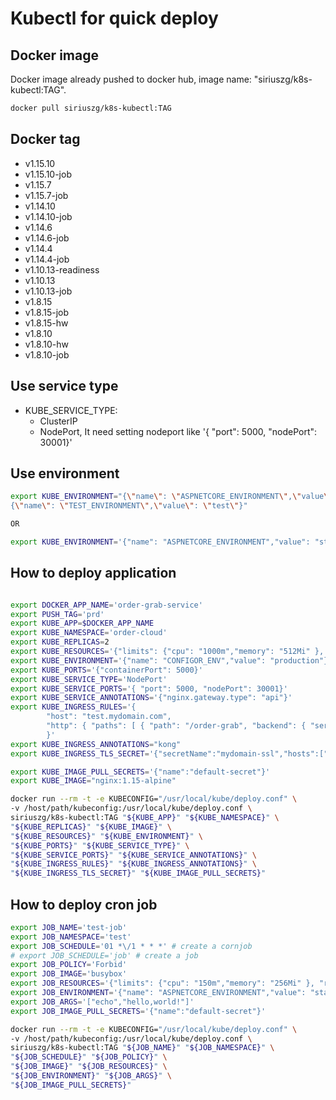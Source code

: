 # Kubectl for quick deploy

## Docker image

Docker image already pushed to docker hub, image name: "siriuszg/k8s-kubectl:TAG".

```bash
docker pull siriuszg/k8s-kubectl:TAG
```

## Docker tag

* v1.15.10
* v1.15.10-job
* v1.15.7
* v1.15.7-job
* v1.14.10
* v1.14.10-job
* v1.14.6
* v1.14.6-job
* v1.14.4
* v1.14.4-job
* v1.10.13-readiness
* v1.10.13
* v1.10.13-job
* v1.8.15
* v1.8.15-job
* v1.8.15-hw
* v1.8.10
* v1.8.10-hw
* v1.8.10-job

## Use service type

* KUBE_SERVICE_TYPE:
  * ClusterIP
  * NodePort, It need setting nodeport like '{ "port": 5000, "nodePort": 30001}'

## Use environment

```bash
export KUBE_ENVIRONMENT="{\"name\": \"ASPNETCORE_ENVIRONMENT\",\"value\": \"staging\"}, \
{\"name\": \"TEST_ENVIRONMENT\",\"value\": \"test\"}"

OR

export KUBE_ENVIRONMENT='{"name": "ASPNETCORE_ENVIRONMENT","value": "staging"},{"name": "TEST_ENVIRONMENT","value": "test"}'

```

## How to deploy application

```bash

export DOCKER_APP_NAME='order-grab-service'
export PUSH_TAG='prd'
export KUBE_APP=$DOCKER_APP_NAME
export KUBE_NAMESPACE='order-cloud'
export KUBE_REPLICAS=2
export KUBE_RESOURCES='{"limits": {"cpu": "1000m","memory": "512Mi" }, "requests": {"cpu": "50m","memory": "64Mi" }}'
export KUBE_ENVIRONMENT='{"name": "CONFIGOR_ENV","value": "production"}'
export KUBE_PORTS='{"containerPort": 5000}'
export KUBE_SERVICE_TYPE='NodePort'
export KUBE_SERVICE_PORTS='{ "port": 5000, "nodePort": 30001}'
export KUBE_SERVICE_ANNOTATIONS='{"nginx.gateway.type": "api"}'
export KUBE_INGRESS_RULES='{                                                                                                        \
        "host": "test.mydomain.com",                                                                                                           \
        "http": { "paths": [ { "path": "/order-grab", "backend": { "serviceName": "${KUBE_APP}", "servicePort": 30001 } } ] }       \
        }'
export KUBE_INGRESS_ANNOTATIONS="kong"
export KUBE_INGRESS_TLS_SECRET='{"secretName":"mydomain-ssl","hosts":["test.mydomain.com"]}'

export KUBE_IMAGE_PULL_SECRETS='{"name":"default-secret"}'
export KUBE_IMAGE="nginx:1.15-alpine"

docker run --rm -t -e KUBECONFIG="/usr/local/kube/deploy.conf" \
-v /host/path/kubeconfig:/usr/local/kube/deploy.conf \
siriuszg/k8s-kubectl:TAG "${KUBE_APP}" "${KUBE_NAMESPACE}" \
"${KUBE_REPLICAS}" "${KUBE_IMAGE}" \
"${KUBE_RESOURCES}" "${KUBE_ENVIRONMENT}" \
"${KUBE_PORTS}" "${KUBE_SERVICE_TYPE}" \
"${KUBE_SERVICE_PORTS}" "${KUBE_SERVICE_ANNOTATIONS}" \
"${KUBE_INGRESS_RULES}" "${KUBE_INGRESS_ANNOTATIONS}" \
"${KUBE_INGRESS_TLS_SECRET}" "${KUBE_IMAGE_PULL_SECRETS}"
```

## How to deploy cron job

```bash
export JOB_NAME='test-job'
export JOB_NAMESPACE='test'
export JOB_SCHEDULE='01 *\/1 * * *' # create a cornjob
# export JOB_SCHEDULE='job' # create a job
export JOB_POLICY='Forbid'
export JOB_IMAGE='busybox'
export JOB_RESOURCES='{"limits": {"cpu": "150m","memory": "256Mi" }, "requests": {"cpu": "50m","memory": "128Mi" }}'
export JOB_ENVIRONMENT='{"name": "ASPNETCORE_ENVIRONMENT","value": "staging"},{"name": "TEST_ENVIRONMENT","value": "test,has,production,test,qas"}'
export JOB_ARGS='["echo","hello,world!"]'
export JOB_IMAGE_PULL_SECRETS='{"name":"default-secret"}'

docker run --rm -t -e KUBECONFIG="/usr/local/kube/deploy.conf" \
-v /host/path/kubeconfig:/usr/local/kube/deploy.conf \
siriuszg/k8s-kubectl:TAG "${JOB_NAME}" "${JOB_NAMESPACE}" \
"${JOB_SCHEDULE}" "${JOB_POLICY}" \
"${JOB_IMAGE}" "${JOB_RESOURCES}" \
"${JOB_ENVIRONMENT}" "${JOB_ARGS}" \
"${JOB_IMAGE_PULL_SECRETS}"
```
